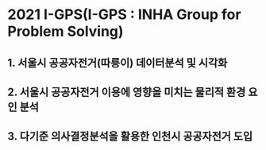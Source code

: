 # 2021 I-GPS(I-GPS : INHA Group for Problem Solving)
 
## 1. 서울시 공공자전거(따릉이) 데이터분석 및 시각화

## 2. 서울시 공공자전거 이용에 영향을 미치는 물리적 환경 요인 분석
 
## 3. 다기준 의사결정분석을 활용한 인천시 공공자전거 도입
